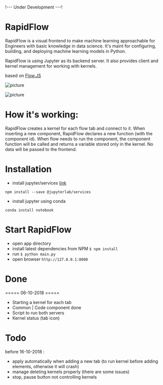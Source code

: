 !--- Under Development ---! 
# RapidFlow
RapidFlow is a visual frontend to make machine learning approachable for Engineers with basic knowledge in data science.
It's maint for configuring, building, and deploying machine learning models in Python.

RapidFlow is using Jupyter as its backend server. It also provides client and kernel management for working with kernels.

based on [Flow.JS](https://github.com/totaljs/flow)

![picture](https://github.com/helkaroui/RapidFlow/raw/master/image/screen.png)

![picture](https://github.com/helkaroui/RapidFlow/raw/master/image/screen2.png)

# How it's working:
RapidFlow creates a kernel for each flow tab and connect to it. When inserting a new component, 
RapidFlow declares a new function (with the component id). When flow needs to run the component, 
the component function will be called and returns a variable stored only in the kernel.
No data will be passed to the frontend. 

# Installation 

- install jupyter/services [link](https://www.npmjs.com/package/@jupyterlab/services)
```commandline
npm install --save @jupyterlab/services
```
- install jupyter using conda
```commandline
conda install notebook
```


# Start RapidFlow
- open app directory
- install latest dependencies from NPM `$ npm install`
- run `$ python main.py`
- open browser `http://127.0.0.1:8000`

# Done

===== 06-10-2018 =====
- Starting a kernel for each tab 
- Common | Code component done
- Script to run both servers 
- Kernel status (tab icon)

# Todo
before 16-10-2018 :
- apply automatically when adding a new tab (to run kernel before adding elements, otherwise it will crash)
- manage deleting kernels properly (there are some issues)
- stop, pause button not controlling kernels
